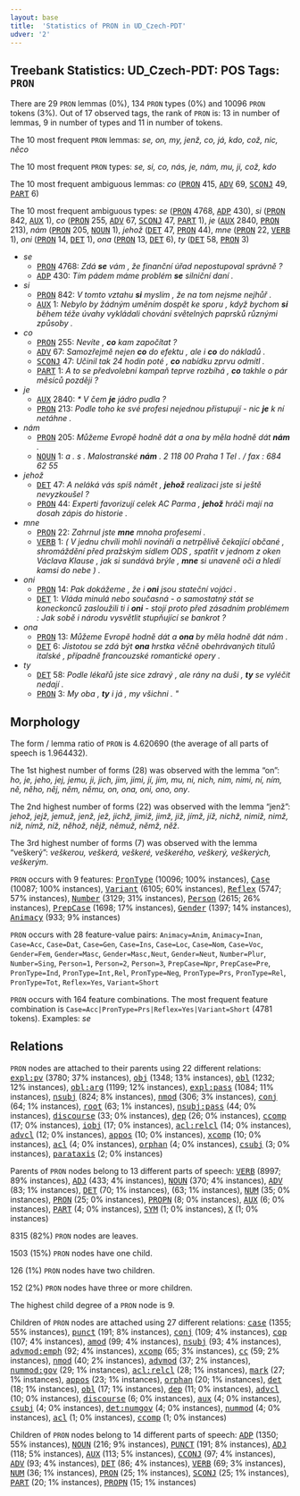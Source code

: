 ```yaml
---
layout: base
title:  'Statistics of PRON in UD_Czech-PDT'
udver: '2'
---
```


## Treebank Statistics: UD_Czech-PDT: POS Tags: `PRON`

There are 29 `PRON` lemmas (0%), 134 `PRON` types (0%) and 10096 `PRON` tokens (3%).
Out of 17 observed tags, the rank of `PRON` is: 13 in number of lemmas, 9 in number of types and 11 in number of tokens.

The 10 most frequent `PRON` lemmas: <em>se, on, my, jenž, co, já, kdo, což, nic, něco</em>

The 10 most frequent `PRON` types:  <em>se, si, co, nás, je, nám, mu, ji, což, kdo</em>

The 10 most frequent ambiguous lemmas: <em>co</em> (<tt><a href="cs_pdt-pos-PRON.html">PRON</a></tt> 415, <tt><a href="cs_pdt-pos-ADV.html">ADV</a></tt> 69, <tt><a href="cs_pdt-pos-SCONJ.html">SCONJ</a></tt> 49, <tt><a href="cs_pdt-pos-PART.html">PART</a></tt> 6)

The 10 most frequent ambiguous types:  <em>se</em> (<tt><a href="cs_pdt-pos-PRON.html">PRON</a></tt> 4768, <tt><a href="cs_pdt-pos-ADP.html">ADP</a></tt> 430), <em>si</em> (<tt><a href="cs_pdt-pos-PRON.html">PRON</a></tt> 842, <tt><a href="cs_pdt-pos-AUX.html">AUX</a></tt> 1), <em>co</em> (<tt><a href="cs_pdt-pos-PRON.html">PRON</a></tt> 255, <tt><a href="cs_pdt-pos-ADV.html">ADV</a></tt> 67, <tt><a href="cs_pdt-pos-SCONJ.html">SCONJ</a></tt> 47, <tt><a href="cs_pdt-pos-PART.html">PART</a></tt> 1), <em>je</em> (<tt><a href="cs_pdt-pos-AUX.html">AUX</a></tt> 2840, <tt><a href="cs_pdt-pos-PRON.html">PRON</a></tt> 213), <em>nám</em> (<tt><a href="cs_pdt-pos-PRON.html">PRON</a></tt> 205, <tt><a href="cs_pdt-pos-NOUN.html">NOUN</a></tt> 1), <em>jehož</em> (<tt><a href="cs_pdt-pos-DET.html">DET</a></tt> 47, <tt><a href="cs_pdt-pos-PRON.html">PRON</a></tt> 44), <em>mne</em> (<tt><a href="cs_pdt-pos-PRON.html">PRON</a></tt> 22, <tt><a href="cs_pdt-pos-VERB.html">VERB</a></tt> 1), <em>oni</em> (<tt><a href="cs_pdt-pos-PRON.html">PRON</a></tt> 14, <tt><a href="cs_pdt-pos-DET.html">DET</a></tt> 1), <em>ona</em> (<tt><a href="cs_pdt-pos-PRON.html">PRON</a></tt> 13, <tt><a href="cs_pdt-pos-DET.html">DET</a></tt> 6), <em>ty</em> (<tt><a href="cs_pdt-pos-DET.html">DET</a></tt> 58, <tt><a href="cs_pdt-pos-PRON.html">PRON</a></tt> 3)


* <em>se</em>
  * <tt><a href="cs_pdt-pos-PRON.html">PRON</a></tt> 4768: <em>Zdá <b>se</b> vám , že finanční úřad nepostupoval správně ?</em>
  * <tt><a href="cs_pdt-pos-ADP.html">ADP</a></tt> 430: <em>Tím pádem máme problém <b>se</b> silniční daní .</em>
* <em>si</em>
  * <tt><a href="cs_pdt-pos-PRON.html">PRON</a></tt> 842: <em>V tomto vztahu <b>si</b> myslím , že na tom nejsme nejhůř .</em>
  * <tt><a href="cs_pdt-pos-AUX.html">AUX</a></tt> 1: <em>Nebylo by žádným uměním dospět ke sporu , když bychom <b>si</b> během téže úvahy vykládali chování světelných paprsků různými způsoby .</em>
* <em>co</em>
  * <tt><a href="cs_pdt-pos-PRON.html">PRON</a></tt> 255: <em>Nevíte , <b>co</b> kam započítat ?</em>
  * <tt><a href="cs_pdt-pos-ADV.html">ADV</a></tt> 67: <em>Samozřejmě nejen <b>co</b> do efektu , ale i <b>co</b> do nákladů .</em>
  * <tt><a href="cs_pdt-pos-SCONJ.html">SCONJ</a></tt> 47: <em>Učinil tak 24 hodin poté , <b>co</b> nabídku zprvu odmítl .</em>
  * <tt><a href="cs_pdt-pos-PART.html">PART</a></tt> 1: <em>A to se předvolební kampaň teprve rozbíhá , <b>co</b> takhle o pár měsíců později ?</em>
* <em>je</em>
  * <tt><a href="cs_pdt-pos-AUX.html">AUX</a></tt> 2840: <em>* V čem <b>je</b> jádro pudla ?</em>
  * <tt><a href="cs_pdt-pos-PRON.html">PRON</a></tt> 213: <em>Podle toho ke své profesi nejednou přistupují - nic <b>je</b> k ní netáhne .</em>
* <em>nám</em>
  * <tt><a href="cs_pdt-pos-PRON.html">PRON</a></tt> 205: <em>Můžeme Evropě hodně dát a ona by měla hodně dát <b>nám</b> .</em>
  * <tt><a href="cs_pdt-pos-NOUN.html">NOUN</a></tt> 1: <em>a . s . Malostranské <b>nám</b> . 2 118 00 Praha 1 Tel . / fax : 684 62 55</em>
* <em>jehož</em>
  * <tt><a href="cs_pdt-pos-DET.html">DET</a></tt> 47: <em>A neláká vás spíš námět , <b>jehož</b> realizaci jste si ještě nevyzkoušel ?</em>
  * <tt><a href="cs_pdt-pos-PRON.html">PRON</a></tt> 44: <em>Experti favorizují celek AC Parma , <b>jehož</b> hráči mají na dosah zápis do historie .</em>
* <em>mne</em>
  * <tt><a href="cs_pdt-pos-PRON.html">PRON</a></tt> 22: <em>Zahrnul jste <b>mne</b> mnoha profesemi .</em>
  * <tt><a href="cs_pdt-pos-VERB.html">VERB</a></tt> 1: <em>( V jednu chvíli mohli novináři a netrpělivě čekající občané , shromáždění před pražským sídlem ODS , spatřit v jednom z oken Václava Klause , jak si sundává brýle , <b>mne</b> si unaveně oči a hledí kamsi do nebe ) .</em>
* <em>oni</em>
  * <tt><a href="cs_pdt-pos-PRON.html">PRON</a></tt> 14: <em>Pak dokážeme , že i <b>oni</b> jsou stateční vojáci .</em>
  * <tt><a href="cs_pdt-pos-DET.html">DET</a></tt> 1: <em>Vláda minulá nebo současná - o samostatný stát se koneckonců zasloužili ti i <b>oni</b> - stojí proto před zásadním problémem : Jak sobě i národu vysvětlit stupňující se bankrot ?</em>
* <em>ona</em>
  * <tt><a href="cs_pdt-pos-PRON.html">PRON</a></tt> 13: <em>Můžeme Evropě hodně dát a <b>ona</b> by měla hodně dát nám .</em>
  * <tt><a href="cs_pdt-pos-DET.html">DET</a></tt> 6: <em>Jistotou se zdá být <b>ona</b> hrstka věčně obehrávaných titulů italské , případně francouzské romantické opery .</em>
* <em>ty</em>
  * <tt><a href="cs_pdt-pos-DET.html">DET</a></tt> 58: <em>Podle lékařů jste sice zdravý , ale rány na duši , <b>ty</b> se vyléčit nedají .</em>
  * <tt><a href="cs_pdt-pos-PRON.html">PRON</a></tt> 3: <em>My oba , <b>ty</b> i já , my všichni . "</em>

## Morphology

The form / lemma ratio of `PRON` is 4.620690 (the average of all parts of speech is 1.964432).

The 1st highest number of forms (28) was observed with the lemma “on”: <em>ho, je, jeho, jej, jemu, ji, jich, jim, jimi, jí, jím, mu, ni, nich, nim, nimi, ní, ním, ně, něho, něj, něm, němu, on, ona, oni, ono, ony</em>.

The 2nd highest number of forms (22) was observed with the lemma “jenž”: <em>jehož, jejž, jemuž, jenž, jež, jichž, jimiž, jimž, již, jímž, jíž, nichž, nimiž, nimž, niž, nímž, níž, něhož, nějž, němuž, němž, něž</em>.

The 3rd highest number of forms (7) was observed with the lemma “veškerý”: <em>veškerou, veškerá, veškeré, veškerého, veškerý, veškerých, veškerým</em>.

`PRON` occurs with 9 features: <tt><a href="cs_pdt-feat-PronType.html">PronType</a></tt> (10096; 100% instances), <tt><a href="cs_pdt-feat-Case.html">Case</a></tt> (10087; 100% instances), <tt><a href="cs_pdt-feat-Variant.html">Variant</a></tt> (6105; 60% instances), <tt><a href="cs_pdt-feat-Reflex.html">Reflex</a></tt> (5747; 57% instances), <tt><a href="cs_pdt-feat-Number.html">Number</a></tt> (3129; 31% instances), <tt><a href="cs_pdt-feat-Person.html">Person</a></tt> (2615; 26% instances), <tt><a href="cs_pdt-feat-PrepCase.html">PrepCase</a></tt> (1698; 17% instances), <tt><a href="cs_pdt-feat-Gender.html">Gender</a></tt> (1397; 14% instances), <tt><a href="cs_pdt-feat-Animacy.html">Animacy</a></tt> (933; 9% instances)

`PRON` occurs with 28 feature-value pairs: `Animacy=Anim`, `Animacy=Inan`, `Case=Acc`, `Case=Dat`, `Case=Gen`, `Case=Ins`, `Case=Loc`, `Case=Nom`, `Case=Voc`, `Gender=Fem`, `Gender=Masc`, `Gender=Masc,Neut`, `Gender=Neut`, `Number=Plur`, `Number=Sing`, `Person=1`, `Person=2`, `Person=3`, `PrepCase=Npr`, `PrepCase=Pre`, `PronType=Ind`, `PronType=Int,Rel`, `PronType=Neg`, `PronType=Prs`, `PronType=Rel`, `PronType=Tot`, `Reflex=Yes`, `Variant=Short`

`PRON` occurs with 164 feature combinations.
The most frequent feature combination is `Case=Acc|PronType=Prs|Reflex=Yes|Variant=Short` (4781 tokens).
Examples: <em>se</em>


## Relations

`PRON` nodes are attached to their parents using 22 different relations: <tt><a href="cs_pdt-dep-expl-pv.html">expl:pv</a></tt> (3780; 37% instances), <tt><a href="cs_pdt-dep-obj.html">obj</a></tt> (1348; 13% instances), <tt><a href="cs_pdt-dep-obl.html">obl</a></tt> (1232; 12% instances), <tt><a href="cs_pdt-dep-obl-arg.html">obl:arg</a></tt> (1199; 12% instances), <tt><a href="cs_pdt-dep-expl-pass.html">expl:pass</a></tt> (1084; 11% instances), <tt><a href="cs_pdt-dep-nsubj.html">nsubj</a></tt> (824; 8% instances), <tt><a href="cs_pdt-dep-nmod.html">nmod</a></tt> (306; 3% instances), <tt><a href="cs_pdt-dep-conj.html">conj</a></tt> (64; 1% instances), <tt><a href="cs_pdt-dep-root.html">root</a></tt> (63; 1% instances), <tt><a href="cs_pdt-dep-nsubj-pass.html">nsubj:pass</a></tt> (44; 0% instances), <tt><a href="cs_pdt-dep-discourse.html">discourse</a></tt> (33; 0% instances), <tt><a href="cs_pdt-dep-dep.html">dep</a></tt> (26; 0% instances), <tt><a href="cs_pdt-dep-ccomp.html">ccomp</a></tt> (17; 0% instances), <tt><a href="cs_pdt-dep-iobj.html">iobj</a></tt> (17; 0% instances), <tt><a href="cs_pdt-dep-acl-relcl.html">acl:relcl</a></tt> (14; 0% instances), <tt><a href="cs_pdt-dep-advcl.html">advcl</a></tt> (12; 0% instances), <tt><a href="cs_pdt-dep-appos.html">appos</a></tt> (10; 0% instances), <tt><a href="cs_pdt-dep-xcomp.html">xcomp</a></tt> (10; 0% instances), <tt><a href="cs_pdt-dep-acl.html">acl</a></tt> (4; 0% instances), <tt><a href="cs_pdt-dep-orphan.html">orphan</a></tt> (4; 0% instances), <tt><a href="cs_pdt-dep-csubj.html">csubj</a></tt> (3; 0% instances), <tt><a href="cs_pdt-dep-parataxis.html">parataxis</a></tt> (2; 0% instances)

Parents of `PRON` nodes belong to 13 different parts of speech: <tt><a href="cs_pdt-pos-VERB.html">VERB</a></tt> (8997; 89% instances), <tt><a href="cs_pdt-pos-ADJ.html">ADJ</a></tt> (433; 4% instances), <tt><a href="cs_pdt-pos-NOUN.html">NOUN</a></tt> (370; 4% instances), <tt><a href="cs_pdt-pos-ADV.html">ADV</a></tt> (83; 1% instances), <tt><a href="cs_pdt-pos-DET.html">DET</a></tt> (70; 1% instances),  (63; 1% instances), <tt><a href="cs_pdt-pos-NUM.html">NUM</a></tt> (35; 0% instances), <tt><a href="cs_pdt-pos-PRON.html">PRON</a></tt> (25; 0% instances), <tt><a href="cs_pdt-pos-PROPN.html">PROPN</a></tt> (8; 0% instances), <tt><a href="cs_pdt-pos-AUX.html">AUX</a></tt> (6; 0% instances), <tt><a href="cs_pdt-pos-PART.html">PART</a></tt> (4; 0% instances), <tt><a href="cs_pdt-pos-SYM.html">SYM</a></tt> (1; 0% instances), <tt><a href="cs_pdt-pos-X.html">X</a></tt> (1; 0% instances)

8315 (82%) `PRON` nodes are leaves.

1503 (15%) `PRON` nodes have one child.

126 (1%) `PRON` nodes have two children.

152 (2%) `PRON` nodes have three or more children.

The highest child degree of a `PRON` node is 9.

Children of `PRON` nodes are attached using 27 different relations: <tt><a href="cs_pdt-dep-case.html">case</a></tt> (1355; 55% instances), <tt><a href="cs_pdt-dep-punct.html">punct</a></tt> (191; 8% instances), <tt><a href="cs_pdt-dep-conj.html">conj</a></tt> (109; 4% instances), <tt><a href="cs_pdt-dep-cop.html">cop</a></tt> (107; 4% instances), <tt><a href="cs_pdt-dep-amod.html">amod</a></tt> (99; 4% instances), <tt><a href="cs_pdt-dep-nsubj.html">nsubj</a></tt> (93; 4% instances), <tt><a href="cs_pdt-dep-advmod-emph.html">advmod:emph</a></tt> (92; 4% instances), <tt><a href="cs_pdt-dep-xcomp.html">xcomp</a></tt> (65; 3% instances), <tt><a href="cs_pdt-dep-cc.html">cc</a></tt> (59; 2% instances), <tt><a href="cs_pdt-dep-nmod.html">nmod</a></tt> (40; 2% instances), <tt><a href="cs_pdt-dep-advmod.html">advmod</a></tt> (37; 2% instances), <tt><a href="cs_pdt-dep-nummod-gov.html">nummod:gov</a></tt> (29; 1% instances), <tt><a href="cs_pdt-dep-acl-relcl.html">acl:relcl</a></tt> (28; 1% instances), <tt><a href="cs_pdt-dep-mark.html">mark</a></tt> (27; 1% instances), <tt><a href="cs_pdt-dep-appos.html">appos</a></tt> (23; 1% instances), <tt><a href="cs_pdt-dep-orphan.html">orphan</a></tt> (20; 1% instances), <tt><a href="cs_pdt-dep-det.html">det</a></tt> (18; 1% instances), <tt><a href="cs_pdt-dep-obl.html">obl</a></tt> (17; 1% instances), <tt><a href="cs_pdt-dep-dep.html">dep</a></tt> (11; 0% instances), <tt><a href="cs_pdt-dep-advcl.html">advcl</a></tt> (10; 0% instances), <tt><a href="cs_pdt-dep-discourse.html">discourse</a></tt> (6; 0% instances), <tt><a href="cs_pdt-dep-aux.html">aux</a></tt> (4; 0% instances), <tt><a href="cs_pdt-dep-csubj.html">csubj</a></tt> (4; 0% instances), <tt><a href="cs_pdt-dep-det-numgov.html">det:numgov</a></tt> (4; 0% instances), <tt><a href="cs_pdt-dep-nummod.html">nummod</a></tt> (4; 0% instances), <tt><a href="cs_pdt-dep-acl.html">acl</a></tt> (1; 0% instances), <tt><a href="cs_pdt-dep-ccomp.html">ccomp</a></tt> (1; 0% instances)

Children of `PRON` nodes belong to 14 different parts of speech: <tt><a href="cs_pdt-pos-ADP.html">ADP</a></tt> (1350; 55% instances), <tt><a href="cs_pdt-pos-NOUN.html">NOUN</a></tt> (216; 9% instances), <tt><a href="cs_pdt-pos-PUNCT.html">PUNCT</a></tt> (191; 8% instances), <tt><a href="cs_pdt-pos-ADJ.html">ADJ</a></tt> (118; 5% instances), <tt><a href="cs_pdt-pos-AUX.html">AUX</a></tt> (113; 5% instances), <tt><a href="cs_pdt-pos-CCONJ.html">CCONJ</a></tt> (97; 4% instances), <tt><a href="cs_pdt-pos-ADV.html">ADV</a></tt> (93; 4% instances), <tt><a href="cs_pdt-pos-DET.html">DET</a></tt> (86; 4% instances), <tt><a href="cs_pdt-pos-VERB.html">VERB</a></tt> (69; 3% instances), <tt><a href="cs_pdt-pos-NUM.html">NUM</a></tt> (36; 1% instances), <tt><a href="cs_pdt-pos-PRON.html">PRON</a></tt> (25; 1% instances), <tt><a href="cs_pdt-pos-SCONJ.html">SCONJ</a></tt> (25; 1% instances), <tt><a href="cs_pdt-pos-PART.html">PART</a></tt> (20; 1% instances), <tt><a href="cs_pdt-pos-PROPN.html">PROPN</a></tt> (15; 1% instances)

